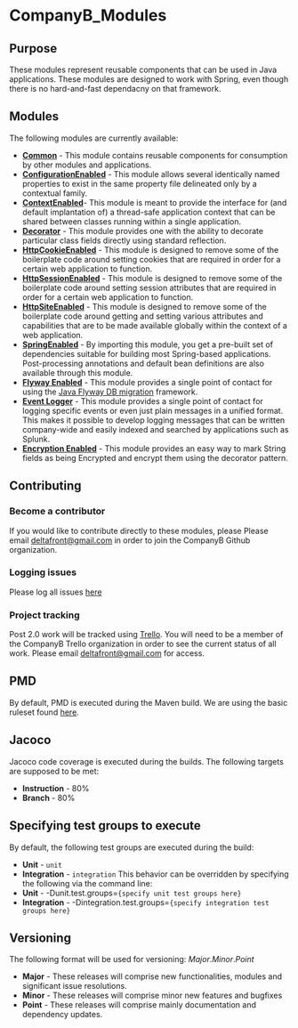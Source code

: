 # CompanyB_Modules

## Purpose
These modules represent reusable components that can be used in Java applications. These modules are designed to work with Spring, even though there is no hard-and-fast dependacny on that framework.

## Modules
The following modules are currently available:

* [**Common**](https://github.com/deltafront/CompanyB_Modules/tree/master/Common) - This module contains reusable components for consumption by other modules and applications.
* [**ConfigurationEnabled**](https://github.com/deltafront/CompanyB_Modules/tree/master/ConfigurationEnabled) - This module allows several identically named properties to exist in the same property file delineated only by a contextual family.
* [**ContextEnabled**](https://github.com/deltafront/CompanyB_Modules/tree/master/ContextEnabled)- This module is meant to provide the interface for (and default implantation of) a thread-safe application context that can be shared between classes running within a single application.
* [**Decorator**](https://github.com/deltafront/CompanyB_Modules/tree/master/Decorator) - This module provides one with the ability to decorate particular class fields directly using standard reflection.
* [**HttpCookieEnabled**](https://github.com/deltafront/CompanyB_Modules/tree/master/HttpCookieEnabled) - This module is designed to remove some of the boilerplate code around setting cookies that are required in order for a certain web application to function.
* [**HttpSessionEnabled**](https://github.com/deltafront/CompanyB_Modules/tree/master/HttpSessionEnabled) - This module is designed to remove some of the boilerplate code around setting session attributes that are required in order for a certain web application to function.
* [**HttpSiteEnabled**](https://github.com/deltafront/CompanyB_Modules/tree/master/HttpSiteEnabled) - This module is designed to remove some of the boilerplate code around getting and setting various attributes and capabilities that are to be made available globally within the context of a web application.
* [**SpringEnabled**](https://github.com/deltafront/CompanyB_Modules/tree/master/SpringEnabled) - By importing this module, you get a pre-built set of dependencies suitable for building most Spring-based applications. Post-processing annotations and default bean definitions are also available through this module.
* [**Flyway Enabled**](https://github.com/deltafront/CompanyB_Modules/tree/master/FlywayEnabled) - This module provides a single point of contact for using the [Java Flyway DB migration](http://flywaydb.org/) framework.
* [**Event Logger**](https://github.com/deltafront/CompanyB_Modules/tree/master/EventLogger) - This module provides a single point of contact for logging specific events or even just plain messages in a unified format. This makes it possible to develop logging messages that can be written company-wide and easily indexed and searched by applications such as Splunk.
* [**Encryption Enabled**](https://github.com/deltafront/CompanyB_Modules/tree/master/EncryptionEnabled) - This module provides an easy way to mark String fields as being Encrypted and encrypt them using the decorator pattern.

## Contributing
### Become a contributor
If you would like to contribute directly to these modules, please Please email [deltafront@gmail.com](mailto:deltafront@gmail.com) in order to join the CompanyB Github organization.
### Logging issues
Please log all issues [here](https://github.com/deltafront/CompanyB_Modules/issues)
### Project tracking
Post 2.0 work will be tracked using [Trello](http://trello.com). You will need to be a member of the CompanyB Trello organization in order to see the current status of all work. Please email [deltafront@gmail.com](mailto:deltafront@gmail.com) for access.

## PMD
By default, PMD is executed during the Maven build. We are using the basic ruleset found [here](http://pmd.sourceforge.net/pmd-4.3.0/rules/basic.html).

## Jacoco
Jacoco code coverage is executed during the builds. The following targets are supposed to be met:
* **Instruction** - 80%
* **Branch** - 80%

## Specifying test groups to execute
By default, the following test groups are executed during the build:
*   **Unit** - `unit`
*   **Integration** - `integration`
This behavior can be overridden by specifying the following via the command line:
*   **Unit** - -Dunit.test.groups=`{specify unit test groups here}`
*   **Integration** - -Dintegration.test.groups=`{specify integration test groups here}`

## Versioning
The following format will be used for versioning:
*Major*.*Minor*.*Point*
* **Major** - These releases will comprise new functionalities, modules and significant issue resolutions.
* **Minor** - These releases will comprise minor new features and bugfixes
* **Point** - These releases will comprise mainly documentation and dependency updates.
